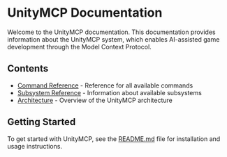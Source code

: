 # UnityMCP Documentation

Welcome to the UnityMCP documentation. This documentation provides information about the UnityMCP system, which enables AI-assisted game development through the Model Context Protocol.

## Contents

- [Command Reference](CommandReference.md) - Reference for all available commands
- [Subsystem Reference](SubsystemReference.md) - Information about available subsystems
- [Architecture](Architecture.md) - Overview of the UnityMCP architecture

## Getting Started

To get started with UnityMCP, see the [README.md](../README.md) file for installation and usage instructions.
